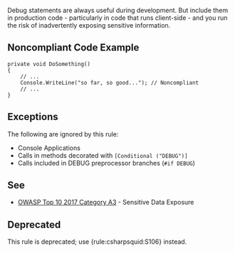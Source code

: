 Debug statements are always useful during development. But include them in production code - particularly in code that runs client-side - and you run the risk of inadvertently exposing sensitive information.
 
## Noncompliant Code Example

    private void DoSomething()
    {
        // ...
        Console.WriteLine("so far, so good..."); // Noncompliant
        // ...
    }

## Exceptions
 
The following are ignored by this rule:
 
-  Console Applications
-  Calls in methods decorated with `[Conditional ("DEBUG")]`
-  Calls included in DEBUG preprocessor branches (`#if DEBUG`)

## See

-  [OWASP Top 10 2017 Category A3](https://www.owasp.org/index.php/Top_10-2017_A3-Sensitive_Data_Exposure) - Sensitive Data Exposure

## Deprecated
 
This rule is deprecated; use {rule:csharpsquid:S106} instead.